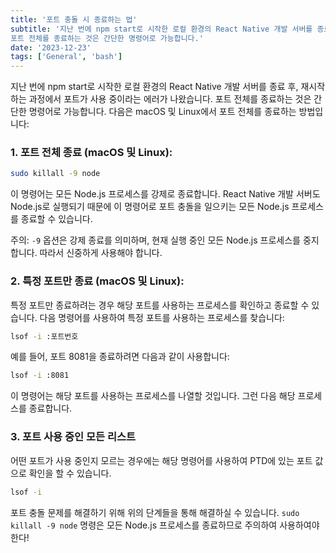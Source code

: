```yaml
---
title: '포트 충돌 시 종료하는 법'
subtitle: '지난 번에 npm start로 시작한 로컬 환경의 React Native 개발 서버를 종료 후, 재시작하는 과정에서 포트가 사용 중이라는 에러가 나왔습니다.
포트 전체를 종료하는 것은 간단한 명령어로 가능합니다.'
date: '2023-12-23'
tags: ['General', 'bash']
---
```



지난 번에 npm start로 시작한 로컬 환경의 React Native 개발 서버를 종료 후, 재시작하는 과정에서 포트가 사용 중이라는 에러가 나왔습니다.
포트 전체를 종료하는 것은 간단한 명령어로 가능합니다. 다음은 macOS 및 Linux에서 포트 전체를 종료하는 방법입니다:

### 1. **포트 전체 종료 (macOS 및 Linux):**

   ```bash
   sudo killall -9 node
   ```

   이 명령어는 모든 Node.js 프로세스를 강제로 종료합니다. React Native 개발 서버도 Node.js로 실행되기 때문에 이 명령어로 포트 충돌을 일으키는 모든 Node.js 프로세스를 종료할 수 있습니다.

   주의: `-9` 옵션은 강제 종료를 의미하며, 현재 실행 중인 모든 Node.js 프로세스를 중지합니다. 따라서 신중하게 사용해야 합니다.

### 2. **특정 포트만 종료 (macOS 및 Linux):**

   특정 포트만 종료하려는 경우 해당 포트를 사용하는 프로세스를 확인하고 종료할 수 있습니다. 다음 명령어를 사용하여 특정 포트를 사용하는 프로세스를 찾습니다:

   ```bash
   lsof -i :포트번호
   ```

   예를 들어, 포트 8081을 종료하려면 다음과 같이 사용합니다:

   ```bash
   lsof -i :8081
   ```

   이 명령어는 해당 포트를 사용하는 프로세스를 나열할 것입니다. 그런 다음 해당 프로세스를 종료합니다.


### 3. **포트 사용 중인 모든 리스트**

  어떤 포트가 사용 중인지 모르는 경우에는 해당 명령어를 사용하여 PTD에 있는 포트 값으로 확인을 할 수 있습니다.

  ```bash
  lsof -i
  ```

포트 충돌 문제를 해결하기 위해 위의 단계들을 통해 해결하실 수 있습니다. `sudo killall -9 node` 명령은 모든 Node.js 프로세스를 종료하므로 주의하여 사용하여야 한다!
